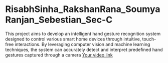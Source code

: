 # RisabhSinha_RakshanRana_SoumyaRanjan_Sebestian_Sec-C
This project aims to develop an intelligent hand gesture recognition system designed to control various smart home devices through intuitive, touch-free interactions. By leveraging computer vision and machine learning techniques, the system can accurately detect and interpret predefined hand gestures captured through a camera
[Your video link](https://drive.google.com/file/d/1DxTxn8xnOm7N2T959mUEl2DzligqjNYm/view?usp=sharing)
